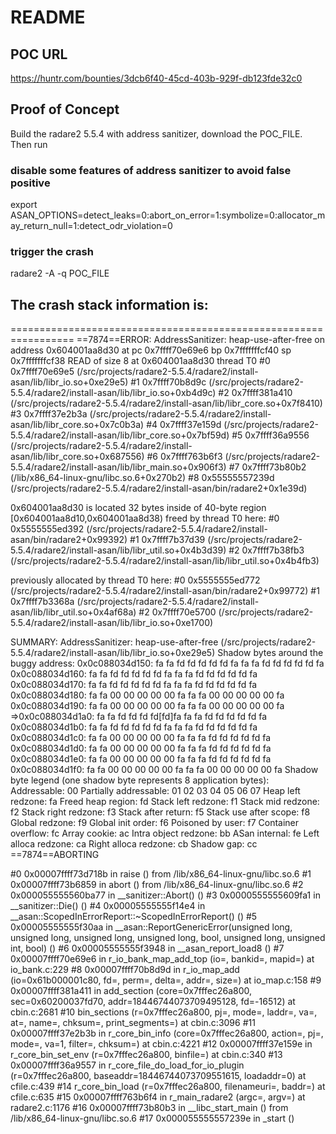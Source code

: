 # README

## POC URL
https://huntr.com/bounties/3dcb6f40-45cd-403b-929f-db123fde32c0

## Proof of Concept
Build the radare2 5.5.4 with address sanitizer, download the POC_FILE. Then run

### disable some features of address sanitizer to avoid false positive 
export ASAN_OPTIONS=detect_leaks=0:abort_on_error=1:symbolize=0:allocator_may_return_null=1:detect_odr_violation=0
### trigger the crash
radare2 -A -q POC_FILE

## The crash stack information is:

=================================================================
==7874==ERROR: AddressSanitizer: heap-use-after-free on address 0x604001aa8d30 at pc 0x7ffff70e69e6 bp 0x7fffffffcf40 sp 0x7fffffffcf38
READ of size 8 at 0x604001aa8d30 thread T0
    #0 0x7ffff70e69e5  (/src/projects/radare2-5.5.4/radare2/install-asan/lib/libr_io.so+0xe29e5)
    #1 0x7ffff70b8d9c  (/src/projects/radare2-5.5.4/radare2/install-asan/lib/libr_io.so+0xb4d9c)
    #2 0x7ffff381a410  (/src/projects/radare2-5.5.4/radare2/install-asan/lib/libr_core.so+0x7f8410)
    #3 0x7ffff37e2b3a  (/src/projects/radare2-5.5.4/radare2/install-asan/lib/libr_core.so+0x7c0b3a)
    #4 0x7ffff37e159d  (/src/projects/radare2-5.5.4/radare2/install-asan/lib/libr_core.so+0x7bf59d)
    #5 0x7ffff36a9556  (/src/projects/radare2-5.5.4/radare2/install-asan/lib/libr_core.so+0x687556)
    #6 0x7ffff763b6f3  (/src/projects/radare2-5.5.4/radare2/install-asan/lib/libr_main.so+0x906f3)
    #7 0x7ffff73b80b2  (/lib/x86_64-linux-gnu/libc.so.6+0x270b2)
    #8 0x55555557239d  (/src/projects/radare2-5.5.4/radare2/install-asan/bin/radare2+0x1e39d)

0x604001aa8d30 is located 32 bytes inside of 40-byte region [0x604001aa8d10,0x604001aa8d38)
freed by thread T0 here:
    #0 0x5555555ed392  (/src/projects/radare2-5.5.4/radare2/install-asan/bin/radare2+0x99392)
    #1 0x7ffff7b37d39  (/src/projects/radare2-5.5.4/radare2/install-asan/lib/libr_util.so+0x4b3d39)
    #2 0x7ffff7b38fb3  (/src/projects/radare2-5.5.4/radare2/install-asan/lib/libr_util.so+0x4b4fb3)

previously allocated by thread T0 here:
    #0 0x5555555ed772  (/src/projects/radare2-5.5.4/radare2/install-asan/bin/radare2+0x99772)
    #1 0x7ffff7b3368a  (/src/projects/radare2-5.5.4/radare2/install-asan/lib/libr_util.so+0x4af68a)
    #2 0x7ffff70e5700  (/src/projects/radare2-5.5.4/radare2/install-asan/lib/libr_io.so+0xe1700)

SUMMARY: AddressSanitizer: heap-use-after-free (/src/projects/radare2-5.5.4/radare2/install-asan/lib/libr_io.so+0xe29e5)
Shadow bytes around the buggy address:
  0x0c088034d150: fa fa fd fd fd fd fd fa fa fa fd fd fd fd fd fa
  0x0c088034d160: fa fa fd fd fd fd fd fa fa fa fd fd fd fd fd fa
  0x0c088034d170: fa fa fd fd fd fd fd fa fa fa fd fd fd fd fd fa
  0x0c088034d180: fa fa 00 00 00 00 00 fa fa fa 00 00 00 00 00 fa
  0x0c088034d190: fa fa 00 00 00 00 00 fa fa fa 00 00 00 00 00 fa
=>0x0c088034d1a0: fa fa fd fd fd fd[fd]fa fa fa fd fd fd fd fd fa
  0x0c088034d1b0: fa fa fd fd fd fd fd fa fa fa fd fd fd fd fd fa
  0x0c088034d1c0: fa fa 00 00 00 00 00 fa fa fa fd fd fd fd fd fa
  0x0c088034d1d0: fa fa 00 00 00 00 00 fa fa fa fd fd fd fd fd fa
  0x0c088034d1e0: fa fa 00 00 00 00 00 fa fa fa fd fd fd fd fd fa
  0x0c088034d1f0: fa fa 00 00 00 00 00 fa fa fa 00 00 00 00 00 fa
Shadow byte legend (one shadow byte represents 8 application bytes):
  Addressable:           00
  Partially addressable: 01 02 03 04 05 06 07
  Heap left redzone:       fa
  Freed heap region:       fd
  Stack left redzone:      f1
  Stack mid redzone:       f2
  Stack right redzone:     f3
  Stack after return:      f5
  Stack use after scope:   f8
  Global redzone:          f9
  Global init order:       f6
  Poisoned by user:        f7
  Container overflow:      fc
  Array cookie:            ac
  Intra object redzone:    bb
  ASan internal:           fe
  Left alloca redzone:     ca
  Right alloca redzone:    cb
  Shadow gap:              cc
==7874==ABORTING

#0  0x00007ffff73d718b in raise () from /lib/x86_64-linux-gnu/libc.so.6
#1  0x00007ffff73b6859 in abort () from /lib/x86_64-linux-gnu/libc.so.6
#2  0x000055555560ba77 in __sanitizer::Abort() ()
#3  0x0000555555609fa1 in __sanitizer::Die() ()
#4  0x00005555555f14e4 in __asan::ScopedInErrorReport::~ScopedInErrorReport() ()
#5  0x00005555555f30aa in __asan::ReportGenericError(unsigned long, unsigned long, unsigned long, unsigned long, bool, unsigned long, unsigned int, bool) ()
#6  0x00005555555f3948 in __asan_report_load8 ()
#7  0x00007ffff70e69e6 in r_io_bank_map_add_top (io=<optimized out>, bankid=<optimized out>, mapid=<optimized out>) at io_bank.c:229
#8  0x00007ffff70b8d9d in r_io_map_add (io=0x61b000001c80, fd=<optimized out>, perm=<optimized out>, delta=<optimized out>, addr=<optimized out>, size=<optimized out>) at io_map.c:158
#9  0x00007ffff381a411 in add_section (core=0x7fffec26a800, sec=0x60200037fd70, addr=18446744073709495128, fd=-16512) at cbin.c:2681
#10 bin_sections (r=0x7fffec26a800, pj=<optimized out>, mode=<optimized out>, laddr=<optimized out>, va=<optimized out>, at=<optimized out>, name=<optimized out>, chksum=<optimized out>, print_segments=<optimized out>) at cbin.c:3096
#11 0x00007ffff37e2b3b in r_core_bin_info (core=0x7fffec26a800, action=<optimized out>, pj=<optimized out>, mode=<optimized out>, va=1, filter=<optimized out>, chksum=<optimized out>) at cbin.c:4221
#12 0x00007ffff37e159e in r_core_bin_set_env (r=0x7fffec26a800, binfile=<optimized out>) at cbin.c:340
#13 0x00007ffff36a9557 in r_core_file_do_load_for_io_plugin (r=0x7fffec26a800, baseaddr=18446744073709551615, loadaddr=0) at cfile.c:439
#14 r_core_bin_load (r=0x7fffec26a800, filenameuri=<optimized out>, baddr=<optimized out>) at cfile.c:635
#15 0x00007ffff763b6f4 in r_main_radare2 (argc=<optimized out>, argv=<optimized out>) at radare2.c:1176
#16 0x00007ffff73b80b3 in __libc_start_main () from /lib/x86_64-linux-gnu/libc.so.6
#17 0x000055555557239e in _start ()